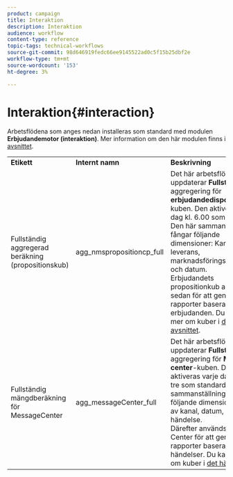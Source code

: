 ```yaml
---
product: campaign
title: Interaktion
description: Interaktion
audience: workflow
content-type: reference
topic-tags: technical-workflows
source-git-commit: 98d646919fedc66ee9145522ad0c5f15b25dbf2e
workflow-type: tm+mt
source-wordcount: '153'
ht-degree: 3%

---
```



# Interaktion{#interaction}

Arbetsflödena som anges nedan installeras som standard med modulen **Erbjudandemotor (interaktion)**. Mer information om den här modulen finns i [avsnittet](../../interaction/using/interaction-and-offer-management.md).

<table> 
 <tbody> 
  <tr> 
   <td> <strong>Etikett</strong><br /> </td> 
   <td> <strong>Internt namn</strong><br /> </td> 
   <td> <strong>Beskrivning</strong><br /> </td> 
  </tr> 
  <tr> 
   <td> <span class="uicontrol">Fullständig aggregerad beräkning (propositionskub)</span> <br /> </td> 
   <td> <span class="uicontrol">agg_nmspropositioncp_full</span> <br /> </td> 
   <td> Det här arbetsflödet uppdaterar <strong>Fullständig</strong>-aggregering för <strong>erbjudandedispositionen</strong>-kuben. Den aktiveras varje dag kl. 6.00 som standard. Den här sammanställningen fångar följande dimensioner: Kanal, leverans, marknadsföringserbjudande och datum.<br /> Erbjudandets  <strong></strong> propositionkub används sedan för att generera rapporter baserade på erbjudanden. Du kan läsa mer om kuber i <a href="../../reporting/using/about-cubes.md">det här avsnittet</a>.<br /> </td> 
  </tr> 
   <tr> 
   <td> <span class="uicontrol">Fullständig mängdberäkning för MessageCenter</span> <br /> </td> 
   <td> <span class="uicontrol">agg_messageCenter_full</span> <br /> </td> 
   <td> Det här arbetsflödet uppdaterar <strong>Fullständig</strong>-aggregering för <strong>Message center</strong>-kuben. Den aktiveras varje dag klockan tre som standard. Den här sammanställningen fångar följande dimensioner: Typ av kanal, datum, status och händelse.<br /> Därefter används  <strong>Message </strong> Center för att generera rapporter baserade på händelser. Du kan läsa mer om kuber i <a href="../../reporting/using/about-cubes.md">det här avsnittet</a>.<br /> </td> 
   <td> <br /> </td> 
  </tr> 
 </tbody> 
</table>

